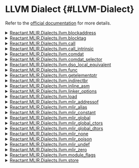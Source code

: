


# LLVM Dialect {#LLVM-Dialect}

Refer to the [official documentation](https://mlir.llvm.org/docs/Dialects/LLVM/) for more details.
<details class='jldocstring custom-block' >
<summary><a id='Reactant.MLIR.Dialects.llvm.blockaddress-Tuple{}' href='#Reactant.MLIR.Dialects.llvm.blockaddress-Tuple{}'><span class="jlbinding">Reactant.MLIR.Dialects.llvm.blockaddress</span></a> <Badge type="info" class="jlObjectType jlMethod" text="Method" /></summary>



`blockaddress`

Creates an SSA value containing a pointer to a basic block. The block address information (function and block) is given by the `BlockAddressAttr` attribute. This operation assumes an existing `llvm.blocktag` operation identifying an existing MLIR block within a function. Example:

```mlir
llvm.mlir.global private @g() : !llvm.ptr {
  %0 = llvm.blockaddress <function = @fn, tag = <id = 0>> : !llvm.ptr
  llvm.return %0 : !llvm.ptr
}

llvm.func @fn() {
  llvm.br ^bb1
^bb1:  // pred: ^bb0
  llvm.blocktag <id = 0>
  llvm.return
}
```



<Badge type="info" class="source-link" text="source"><a href="https://github.com/EnzymeAD/Reactant.jl/blob/c1a1e1dc3b6985fead24f05e7d04139ed0a37df0/src/mlir/Dialects/Llvm.jl#L381-L402" target="_blank" rel="noreferrer">source</a></Badge>

</details>

<details class='jldocstring custom-block' >
<summary><a id='Reactant.MLIR.Dialects.llvm.blocktag-Tuple{}' href='#Reactant.MLIR.Dialects.llvm.blocktag-Tuple{}'><span class="jlbinding">Reactant.MLIR.Dialects.llvm.blocktag</span></a> <Badge type="info" class="jlObjectType jlMethod" text="Method" /></summary>



`blocktag`

This operation uses a `tag` to uniquely identify an MLIR block in a function. The same tag is used by `llvm.blockaddress` in order to compute the target address.

A given function should have at most one `llvm.blocktag` operation with a given `tag`. This operation cannot be used as a terminator.

**Example**

```mlir
llvm.func @f() -> !llvm.ptr {
  %addr = llvm.blockaddress <function = @f, tag = <id = 1>> : !llvm.ptr
  llvm.br ^bb1
^bb1:
  llvm.blocktag <id = 1>
  llvm.return %addr : !llvm.ptr
}
```



<Badge type="info" class="source-link" text="source"><a href="https://github.com/EnzymeAD/Reactant.jl/blob/c1a1e1dc3b6985fead24f05e7d04139ed0a37df0/src/mlir/Dialects/Llvm.jl#L422-L443" target="_blank" rel="noreferrer">source</a></Badge>

</details>

<details class='jldocstring custom-block' >
<summary><a id='Reactant.MLIR.Dialects.llvm.call-Tuple{Vector{Reactant.MLIR.IR.Value}, Vector{Reactant.MLIR.IR.Value}}' href='#Reactant.MLIR.Dialects.llvm.call-Tuple{Vector{Reactant.MLIR.IR.Value}, Vector{Reactant.MLIR.IR.Value}}'><span class="jlbinding">Reactant.MLIR.Dialects.llvm.call</span></a> <Badge type="info" class="jlObjectType jlMethod" text="Method" /></summary>



`call`

In LLVM IR, functions may return either 0 or 1 value. LLVM IR dialect implements this behavior by providing a variadic `call` operation for 0- and 1-result functions. Even though MLIR supports multi-result functions, LLVM IR dialect disallows them.

The `call` instruction supports both direct and indirect calls. Direct calls start with a function name (`@`-prefixed) and indirect calls start with an SSA value (`%`-prefixed). The direct callee, if present, is stored as a function attribute `callee`. For indirect calls, the callee is of `!llvm.ptr` type and is stored as the first value in `callee_operands`. If and only if the callee is a variadic function, the `var_callee_type` attribute must carry the variadic LLVM function type. The trailing type list contains the optional indirect callee type and the MLIR function type, which differs from the LLVM function type that uses an explicit void type to model functions that do not return a value.

If this operatin has the `no_inline` attribute, then this specific function call  will never be inlined. The opposite behavior will occur if the call has `always_inline`  attribute. The `inline_hint` attribute indicates that it is desirable to inline  this function call.

Examples:

```mlir
// Direct call without arguments and with one result.
%0 = llvm.call @foo() : () -> (f32)

// Direct call with arguments and without a result.
llvm.call @bar(%0) : (f32) -> ()

// Indirect call with an argument and without a result.
%1 = llvm.mlir.addressof @foo : !llvm.ptr
llvm.call %1(%0) : !llvm.ptr, (f32) -> ()

// Direct variadic call.
llvm.call @printf(%0, %1) vararg(!llvm.func<i32 (ptr, ...)>) : (!llvm.ptr, i32) -> i32

// Indirect variadic call
llvm.call %1(%0) vararg(!llvm.func<void (...)>) : !llvm.ptr, (i32) -> ()
```



<Badge type="info" class="source-link" text="source"><a href="https://github.com/EnzymeAD/Reactant.jl/blob/c1a1e1dc3b6985fead24f05e7d04139ed0a37df0/src/mlir/Dialects/Llvm.jl#L532-L575" target="_blank" rel="noreferrer">source</a></Badge>

</details>

<details class='jldocstring custom-block' >
<summary><a id='Reactant.MLIR.Dialects.llvm.call_intrinsic-Tuple{Vector{Reactant.MLIR.IR.Value}, Vector{Reactant.MLIR.IR.Value}}' href='#Reactant.MLIR.Dialects.llvm.call_intrinsic-Tuple{Vector{Reactant.MLIR.IR.Value}, Vector{Reactant.MLIR.IR.Value}}'><span class="jlbinding">Reactant.MLIR.Dialects.llvm.call_intrinsic</span></a> <Badge type="info" class="jlObjectType jlMethod" text="Method" /></summary>



`call_intrinsic`

Call the specified llvm intrinsic. If the intrinsic is overloaded, use the MLIR function type of this op to determine which intrinsic to call.


<Badge type="info" class="source-link" text="source"><a href="https://github.com/EnzymeAD/Reactant.jl/blob/c1a1e1dc3b6985fead24f05e7d04139ed0a37df0/src/mlir/Dialects/Llvm.jl#L486-L491" target="_blank" rel="noreferrer">source</a></Badge>

</details>

<details class='jldocstring custom-block' >
<summary><a id='Reactant.MLIR.Dialects.llvm.comdat-Tuple{}' href='#Reactant.MLIR.Dialects.llvm.comdat-Tuple{}'><span class="jlbinding">Reactant.MLIR.Dialects.llvm.comdat</span></a> <Badge type="info" class="jlObjectType jlMethod" text="Method" /></summary>



`comdat`

Provides access to object file COMDAT section/group functionality.

Examples:

```mlir
llvm.comdat @__llvm_comdat {
  llvm.comdat_selector @any any
}
llvm.mlir.global internal constant @has_any_comdat(1 : i64) comdat(@__llvm_comdat::@any) : i64
```



<Badge type="info" class="source-link" text="source"><a href="https://github.com/EnzymeAD/Reactant.jl/blob/c1a1e1dc3b6985fead24f05e7d04139ed0a37df0/src/mlir/Dialects/Llvm.jl#L656-L668" target="_blank" rel="noreferrer">source</a></Badge>

</details>

<details class='jldocstring custom-block' >
<summary><a id='Reactant.MLIR.Dialects.llvm.comdat_selector-Tuple{}' href='#Reactant.MLIR.Dialects.llvm.comdat_selector-Tuple{}'><span class="jlbinding">Reactant.MLIR.Dialects.llvm.comdat_selector</span></a> <Badge type="info" class="jlObjectType jlMethod" text="Method" /></summary>



`comdat_selector`

Provides access to object file COMDAT section/group functionality.

Examples:

```mlir
llvm.comdat @__llvm_comdat {
  llvm.comdat_selector @any any
}
llvm.mlir.global internal constant @has_any_comdat(1 : i64) comdat(@__llvm_comdat::@any) : i64
```



<Badge type="info" class="source-link" text="source"><a href="https://github.com/EnzymeAD/Reactant.jl/blob/c1a1e1dc3b6985fead24f05e7d04139ed0a37df0/src/mlir/Dialects/Llvm.jl#L688-L700" target="_blank" rel="noreferrer">source</a></Badge>

</details>

<details class='jldocstring custom-block' >
<summary><a id='Reactant.MLIR.Dialects.llvm.dso_local_equivalent-Tuple{}' href='#Reactant.MLIR.Dialects.llvm.dso_local_equivalent-Tuple{}'><span class="jlbinding">Reactant.MLIR.Dialects.llvm.dso_local_equivalent</span></a> <Badge type="info" class="jlObjectType jlMethod" text="Method" /></summary>



`dso_local_equivalent`

Creates an SSA value containing a pointer to a global value (function or alias to function). It represents a function which is functionally equivalent to a given function, but is always defined in the current linkage unit. The target function may not have `extern_weak` linkage.

Examples:

```mlir
llvm.mlir.global external constant @const() : i64 {
  %0 = llvm.mlir.addressof @const : !llvm.ptr
  %1 = llvm.ptrtoint %0 : !llvm.ptr to i64
  %2 = llvm.dso_local_equivalent @func : !llvm.ptr
  %4 = llvm.ptrtoint %2 : !llvm.ptr to i64
  llvm.return %4 : i64
}
```



<Badge type="info" class="source-link" text="source"><a href="https://github.com/EnzymeAD/Reactant.jl/blob/c1a1e1dc3b6985fead24f05e7d04139ed0a37df0/src/mlir/Dialects/Llvm.jl#L823-L842" target="_blank" rel="noreferrer">source</a></Badge>

</details>

<details class='jldocstring custom-block' >
<summary><a id='Reactant.MLIR.Dialects.llvm.func-Tuple{}' href='#Reactant.MLIR.Dialects.llvm.func-Tuple{}'><span class="jlbinding">Reactant.MLIR.Dialects.llvm.func</span></a> <Badge type="info" class="jlObjectType jlMethod" text="Method" /></summary>



`func`

MLIR functions are defined by an operation that is not built into the IR itself. The LLVM dialect provides an `llvm.func` operation to define functions compatible with LLVM IR. These functions have LLVM dialect function type but use MLIR syntax to express it. They are required to have exactly one result type. LLVM function operation is intended to capture additional properties of LLVM functions, such as linkage and calling convention, that may be modeled differently by the built-in MLIR function.

```mlir
// The type of @bar is !llvm<"i64 (i64)">
llvm.func @bar(%arg0: i64) -> i64 {
  llvm.return %arg0 : i64
}

// Type type of @foo is !llvm<"void (i64)">
// !llvm.void type is omitted
llvm.func @foo(%arg0: i64) {
  llvm.return
}

// A function with `internal` linkage.
llvm.func internal @internal_func() {
  llvm.return
}
```



<Badge type="info" class="source-link" text="source"><a href="https://github.com/EnzymeAD/Reactant.jl/blob/c1a1e1dc3b6985fead24f05e7d04139ed0a37df0/src/mlir/Dialects/Llvm.jl#L1785-L1813" target="_blank" rel="noreferrer">source</a></Badge>

</details>

<details class='jldocstring custom-block' >
<summary><a id='Reactant.MLIR.Dialects.llvm.getelementptr-Tuple{Reactant.MLIR.IR.Value, Vector{Reactant.MLIR.IR.Value}}' href='#Reactant.MLIR.Dialects.llvm.getelementptr-Tuple{Reactant.MLIR.IR.Value, Vector{Reactant.MLIR.IR.Value}}'><span class="jlbinding">Reactant.MLIR.Dialects.llvm.getelementptr</span></a> <Badge type="info" class="jlObjectType jlMethod" text="Method" /></summary>



`getelementptr`

This operation mirrors LLVM IRs &#39;getelementptr&#39; operation that is used to perform pointer arithmetic.

Like in LLVM IR, it is possible to use both constants as well as SSA values as indices. In the case of indexing within a structure, it is required to either use constant indices directly, or supply a constant SSA value.

The no-wrap flags can be used to specify the low-level pointer arithmetic overflow behavior that LLVM uses after lowering the operation to LLVM IR. Valid options include &#39;inbounds&#39; (pointer arithmetic must be within object bounds), &#39;nusw&#39; (no unsigned signed wrap), and &#39;nuw&#39; (no unsigned wrap). Note that &#39;inbounds&#39; implies &#39;nusw&#39; which is ensured by the enum definition. The flags can be set individually or in combination.

Examples:

```mlir
// GEP with an SSA value offset
%0 = llvm.getelementptr %1[%2] : (!llvm.ptr, i64) -> !llvm.ptr, f32

// GEP with a constant offset and the inbounds attribute set
%0 = llvm.getelementptr inbounds %1[3] : (!llvm.ptr) -> !llvm.ptr, f32

// GEP with constant offsets into a structure
%0 = llvm.getelementptr %1[0, 1]
   : (!llvm.ptr) -> !llvm.ptr, !llvm.struct<(i32, f32)>
```



<Badge type="info" class="source-link" text="source"><a href="https://github.com/EnzymeAD/Reactant.jl/blob/c1a1e1dc3b6985fead24f05e7d04139ed0a37df0/src/mlir/Dialects/Llvm.jl#L1215-L1245" target="_blank" rel="noreferrer">source</a></Badge>

</details>

<details class='jldocstring custom-block' >
<summary><a id='Reactant.MLIR.Dialects.llvm.indirectbr-Tuple{Reactant.MLIR.IR.Value, Vector{Reactant.MLIR.IR.Value}}' href='#Reactant.MLIR.Dialects.llvm.indirectbr-Tuple{Reactant.MLIR.IR.Value, Vector{Reactant.MLIR.IR.Value}}'><span class="jlbinding">Reactant.MLIR.Dialects.llvm.indirectbr</span></a> <Badge type="info" class="jlObjectType jlMethod" text="Method" /></summary>



`indirectbr`

Transfer control flow to address in `$addr`. A list of possible target blocks in `$successors` can be provided and maybe used as a hint in LLVM:

```mlir
...
llvm.func @g(...
  %dest = llvm.blockaddress <function = @g, tag = <id = 0>> : !llvm.ptr
  llvm.indirectbr %dest : !llvm.ptr, [
    ^head
  ]
^head:
  llvm.blocktag <id = 0>
  llvm.return %arg0 : i32
  ...
```


It also supports a list of operands that can be passed to a target block:

```mlir
  llvm.indirectbr %dest : !llvm.ptr, [
    ^head(%arg0 : i32),
    ^tail(%arg1, %arg0 : i32, i32)
  ]
^head(%r0 : i32):
  llvm.return %r0 : i32
^tail(%r1 : i32, %r2 : i32):
  ...
```



<Badge type="info" class="source-link" text="source"><a href="https://github.com/EnzymeAD/Reactant.jl/blob/c1a1e1dc3b6985fead24f05e7d04139ed0a37df0/src/mlir/Dialects/Llvm.jl#L1543-L1574" target="_blank" rel="noreferrer">source</a></Badge>

</details>

<details class='jldocstring custom-block' >
<summary><a id='Reactant.MLIR.Dialects.llvm.inline_asm-Tuple{Vector{Reactant.MLIR.IR.Value}}' href='#Reactant.MLIR.Dialects.llvm.inline_asm-Tuple{Vector{Reactant.MLIR.IR.Value}}'><span class="jlbinding">Reactant.MLIR.Dialects.llvm.inline_asm</span></a> <Badge type="info" class="jlObjectType jlMethod" text="Method" /></summary>



`inline_asm`

The InlineAsmOp mirrors the underlying LLVM semantics with a notable exception: the embedded `asm_string` is not allowed to define or reference any symbol or any global variable: only the operands of the op may be read, written, or referenced. Attempting to define or reference any symbol or any global behavior is considered undefined behavior at this time.


<Badge type="info" class="source-link" text="source"><a href="https://github.com/EnzymeAD/Reactant.jl/blob/c1a1e1dc3b6985fead24f05e7d04139ed0a37df0/src/mlir/Dialects/Llvm.jl#L1602-L1611" target="_blank" rel="noreferrer">source</a></Badge>

</details>

<details class='jldocstring custom-block' >
<summary><a id='Reactant.MLIR.Dialects.llvm.linker_options-Tuple{}' href='#Reactant.MLIR.Dialects.llvm.linker_options-Tuple{}'><span class="jlbinding">Reactant.MLIR.Dialects.llvm.linker_options</span></a> <Badge type="info" class="jlObjectType jlMethod" text="Method" /></summary>



`linker_options`

Pass the given options to the linker when the resulting object file is linked. This is used extensively on Windows to determine the C runtime that the object files should link against.

Examples:

```mlir
// Link against the MSVC static threaded CRT.
llvm.linker_options ["/DEFAULTLIB:", "libcmt"]

// Link against aarch64 compiler-rt builtins
llvm.linker_options ["-l", "clang_rt.builtins-aarch64"]
```



<Badge type="info" class="source-link" text="source"><a href="https://github.com/EnzymeAD/Reactant.jl/blob/c1a1e1dc3b6985fead24f05e7d04139ed0a37df0/src/mlir/Dialects/Llvm.jl#L2016-L2031" target="_blank" rel="noreferrer">source</a></Badge>

</details>

<details class='jldocstring custom-block' >
<summary><a id='Reactant.MLIR.Dialects.llvm.load-Tuple{Reactant.MLIR.IR.Value}' href='#Reactant.MLIR.Dialects.llvm.load-Tuple{Reactant.MLIR.IR.Value}'><span class="jlbinding">Reactant.MLIR.Dialects.llvm.load</span></a> <Badge type="info" class="jlObjectType jlMethod" text="Method" /></summary>



`load`

The `load` operation is used to read from memory. A load may be marked as atomic, volatile, and/or nontemporal, and takes a number of optional attributes that specify aliasing information.

An atomic load only supports a limited set of pointer, integer, and floating point types, and requires an explicit alignment.

Examples:

```mlir
// A volatile load of a float variable.
%0 = llvm.load volatile %ptr : !llvm.ptr -> f32

// A nontemporal load of a float variable.
%0 = llvm.load %ptr {nontemporal} : !llvm.ptr -> f32

// An atomic load of an integer variable.
%0 = llvm.load %ptr atomic monotonic {alignment = 8 : i64}
    : !llvm.ptr -> i64
```


See the following link for more details: https://llvm.org/docs/LangRef.html#load-instruction


<Badge type="info" class="source-link" text="source"><a href="https://github.com/EnzymeAD/Reactant.jl/blob/c1a1e1dc3b6985fead24f05e7d04139ed0a37df0/src/mlir/Dialects/Llvm.jl#L2051-L2076" target="_blank" rel="noreferrer">source</a></Badge>

</details>

<details class='jldocstring custom-block' >
<summary><a id='Reactant.MLIR.Dialects.llvm.mlir_addressof-Tuple{}' href='#Reactant.MLIR.Dialects.llvm.mlir_addressof-Tuple{}'><span class="jlbinding">Reactant.MLIR.Dialects.llvm.mlir_addressof</span></a> <Badge type="info" class="jlObjectType jlMethod" text="Method" /></summary>



`mlir_addressof`

Creates an SSA value containing a pointer to a global value (function, variable or alias). The global value can be defined after its first referenced. If the global value is a constant, storing into it is not allowed.

Examples:

```mlir
func @foo() {
  // Get the address of a global variable.
  %0 = llvm.mlir.addressof @const : !llvm.ptr

  // Use it as a regular pointer.
  %1 = llvm.load %0 : !llvm.ptr -> i32

  // Get the address of a function.
  %2 = llvm.mlir.addressof @foo : !llvm.ptr

  // The function address can be used for indirect calls.
  llvm.call %2() : !llvm.ptr, () -> ()

  // Get the address of an aliased global.
  %3 = llvm.mlir.addressof @const_alias : !llvm.ptr
}

// Define the global.
llvm.mlir.global @const(42 : i32) : i32

// Define an alias.
llvm.mlir.alias @const_alias : i32 {
  %0 = llvm.mlir.addressof @const : !llvm.ptr
  llvm.return %0 : !llvm.ptr
}
```



<Badge type="info" class="source-link" text="source"><a href="https://github.com/EnzymeAD/Reactant.jl/blob/c1a1e1dc3b6985fead24f05e7d04139ed0a37df0/src/mlir/Dialects/Llvm.jl#L84-L121" target="_blank" rel="noreferrer">source</a></Badge>

</details>

<details class='jldocstring custom-block' >
<summary><a id='Reactant.MLIR.Dialects.llvm.mlir_alias-Tuple{}' href='#Reactant.MLIR.Dialects.llvm.mlir_alias-Tuple{}'><span class="jlbinding">Reactant.MLIR.Dialects.llvm.mlir_alias</span></a> <Badge type="info" class="jlObjectType jlMethod" text="Method" /></summary>



`mlir_alias`

`llvm.mlir.alias` is a top level operation that defines a global alias for global variables and functions. The operation is always initialized by using a initializer region which could be a direct map to another global value or contain some address computation on top of it.

It uses a symbol for its value, which will be uniqued by the module with respect to other symbols in it.

Similarly to functions and globals, they can also have a linkage attribute. This attribute is placed between `llvm.mlir.alias` and the symbol name. If the attribute is omitted, `external` linkage is assumed by default.

Examples:

```mlir
// Global alias use @-identifiers.
llvm.mlir.alias external @foo_alias {addr_space = 0 : i32} : !llvm.ptr {
  %0 = llvm.mlir.addressof @some_function : !llvm.ptr
  llvm.return %0 : !llvm.ptr
}

// More complex initialization.
llvm.mlir.alias linkonce_odr hidden @glob
{addr_space = 0 : i32, dso_local} : !llvm.array<32 x i32> {
  %0 = llvm.mlir.constant(1234 : i64) : i64
  %1 = llvm.mlir.addressof @glob.private : !llvm.ptr
  %2 = llvm.ptrtoint %1 : !llvm.ptr to i64
  %3 = llvm.add %2, %0 : i64
  %4 = llvm.inttoptr %3 : i64 to !llvm.ptr
  llvm.return %4 : !llvm.ptr
}
```



<Badge type="info" class="source-link" text="source"><a href="https://github.com/EnzymeAD/Reactant.jl/blob/c1a1e1dc3b6985fead24f05e7d04139ed0a37df0/src/mlir/Dialects/Llvm.jl#L141-L176" target="_blank" rel="noreferrer">source</a></Badge>

</details>

<details class='jldocstring custom-block' >
<summary><a id='Reactant.MLIR.Dialects.llvm.mlir_constant-Tuple{}' href='#Reactant.MLIR.Dialects.llvm.mlir_constant-Tuple{}'><span class="jlbinding">Reactant.MLIR.Dialects.llvm.mlir_constant</span></a> <Badge type="info" class="jlObjectType jlMethod" text="Method" /></summary>



`mlir_constant`

Unlike LLVM IR, MLIR does not have first-class constant values. Therefore, all constants must be created as SSA values before being used in other operations. `llvm.mlir.constant` creates such values for scalars, vectors, strings, and structs. It has a mandatory `value` attribute whose type depends on the type of the constant value. The type of the constant value must correspond to the attribute type converted to LLVM IR type.

When creating constant scalars, the `value` attribute must be either an integer attribute or a floating point attribute. The type of the attribute may be omitted for `i64` and `f64` types that are implied.

When creating constant vectors, the `value` attribute must be either an array attribute, a dense attribute, or a sparse attribute that contains integers or floats. The number of elements in the result vector must match the number of elements in the attribute.

When creating constant strings, the `value` attribute must be a string attribute. The type of the constant must be an LLVM array of `i8`s, and the length of the array must match the length of the attribute.

When creating constant structs, the `value` attribute must be an array attribute that contains integers or floats. The type of the constant must be an LLVM struct type. The number of fields in the struct must match the number of elements in the attribute, and the type of each LLVM struct field must correspond to the type of the corresponding attribute element converted to LLVM IR.

Examples:

```mlir
// Integer constant, internal i32 is mandatory
%0 = llvm.mlir.constant(42 : i32) : i32

// It's okay to omit i64.
%1 = llvm.mlir.constant(42) : i64

// Floating point constant.
%2 = llvm.mlir.constant(42.0 : f32) : f32

// Splat dense vector constant.
%3 = llvm.mlir.constant(dense<1.0> : vector<4xf32>) : vector<4xf32>
```



<Badge type="info" class="source-link" text="source"><a href="https://github.com/EnzymeAD/Reactant.jl/blob/c1a1e1dc3b6985fead24f05e7d04139ed0a37df0/src/mlir/Dialects/Llvm.jl#L758-L803" target="_blank" rel="noreferrer">source</a></Badge>

</details>

<details class='jldocstring custom-block' >
<summary><a id='Reactant.MLIR.Dialects.llvm.mlir_global-Tuple{}' href='#Reactant.MLIR.Dialects.llvm.mlir_global-Tuple{}'><span class="jlbinding">Reactant.MLIR.Dialects.llvm.mlir_global</span></a> <Badge type="info" class="jlObjectType jlMethod" text="Method" /></summary>



`mlir_global`

Since MLIR allows for arbitrary operations to be present at the top level, global variables are defined using the `llvm.mlir.global` operation. Both global constants and variables can be defined, and the value may also be initialized in both cases.

There are two forms of initialization syntax. Simple constants that can be represented as MLIR attributes can be given in-line:

```mlir
llvm.mlir.global @variable(32.0 : f32) : f32
```


This initialization and type syntax is similar to `llvm.mlir.constant` and may use two types: one for MLIR attribute and another for the LLVM value. These types must be compatible.

More complex constants that cannot be represented as MLIR attributes can be given in an initializer region:

```mlir
// This global is initialized with the equivalent of:
//   i32* getelementptr (i32* @g2, i32 2)
llvm.mlir.global constant @int_gep() : !llvm.ptr {
  %0 = llvm.mlir.addressof @g2 : !llvm.ptr
  %1 = llvm.mlir.constant(2 : i32) : i32
  %2 = llvm.getelementptr %0[%1]
     : (!llvm.ptr, i32) -> !llvm.ptr, i32
  // The initializer region must end with `llvm.return`.
  llvm.return %2 : !llvm.ptr
}
```


Only one of the initializer attribute or initializer region may be provided.

`llvm.mlir.global` must appear at top-level of the enclosing module. It uses an @-identifier for its value, which will be uniqued by the module with respect to other @-identifiers in it.

Examples:

```mlir
// Global values use @-identifiers.
llvm.mlir.global constant @cst(42 : i32) : i32

// Non-constant values must also be initialized.
llvm.mlir.global @variable(32.0 : f32) : f32

// Strings are expected to be of wrapped LLVM i8 array type and do not
// automatically include the trailing zero.
llvm.mlir.global @string("abc") : !llvm.array<3 x i8>

// For strings globals, the trailing type may be omitted.
llvm.mlir.global constant @no_trailing_type("foo bar")

// A complex initializer is constructed with an initializer region.
llvm.mlir.global constant @int_gep() : !llvm.ptr {
  %0 = llvm.mlir.addressof @g2 : !llvm.ptr
  %1 = llvm.mlir.constant(2 : i32) : i32
  %2 = llvm.getelementptr %0[%1]
     : (!llvm.ptr, i32) -> !llvm.ptr, i32
  llvm.return %2 : !llvm.ptr
}
```


Similarly to functions, globals have a linkage attribute. In the custom syntax, this attribute is placed between `llvm.mlir.global` and the optional `constant` keyword. If the attribute is omitted, `external` linkage is assumed by default.

Examples:

```mlir
// A constant with internal linkage will not participate in linking.
llvm.mlir.global internal constant @cst(42 : i32) : i32

// By default, "external" linkage is assumed and the global participates in
// symbol resolution at link-time.
llvm.mlir.global @glob(0 : f32) : f32

// Alignment is optional
llvm.mlir.global private constant @y(dense<1.0> : tensor<8xf32>) : !llvm.array<8 x f32>
```


Like global variables in LLVM IR, globals can have an (optional) alignment attribute using keyword `alignment`. The integer value of the alignment must be a positive integer that is a power of 2.

Examples:

```mlir
// Alignment is optional
llvm.mlir.global private constant @y(dense<1.0> : tensor<8xf32>) { alignment = 32 : i64 } : !llvm.array<8 x f32>
```



<Badge type="info" class="source-link" text="source"><a href="https://github.com/EnzymeAD/Reactant.jl/blob/c1a1e1dc3b6985fead24f05e7d04139ed0a37df0/src/mlir/Dialects/Llvm.jl#L1364-L1460" target="_blank" rel="noreferrer">source</a></Badge>

</details>

<details class='jldocstring custom-block' >
<summary><a id='Reactant.MLIR.Dialects.llvm.mlir_global_ctors-Tuple{}' href='#Reactant.MLIR.Dialects.llvm.mlir_global_ctors-Tuple{}'><span class="jlbinding">Reactant.MLIR.Dialects.llvm.mlir_global_ctors</span></a> <Badge type="info" class="jlObjectType jlMethod" text="Method" /></summary>



`mlir_global_ctors`

Specifies a list of constructor functions, priorities, and associated data. The functions referenced by this array will be called in ascending order of priority (i.e. lowest first) when the module is loaded. The order of functions with the same priority is not defined. This operation is translated to LLVM&#39;s global_ctors global variable. The initializer functions are run at load time. However, if the associated data is not `#llvm.zero`, functions only run if the data is not discarded.

Examples:

```mlir
llvm.func @ctor() {
  ...
  llvm.return
}
llvm.mlir.global_ctors ctors = [@ctor], priorities = [0],
                               data = [#llvm.zero]
```



<Badge type="info" class="source-link" text="source"><a href="https://github.com/EnzymeAD/Reactant.jl/blob/c1a1e1dc3b6985fead24f05e7d04139ed0a37df0/src/mlir/Dialects/Llvm.jl#L1275-L1296" target="_blank" rel="noreferrer">source</a></Badge>

</details>

<details class='jldocstring custom-block' >
<summary><a id='Reactant.MLIR.Dialects.llvm.mlir_global_dtors-Tuple{}' href='#Reactant.MLIR.Dialects.llvm.mlir_global_dtors-Tuple{}'><span class="jlbinding">Reactant.MLIR.Dialects.llvm.mlir_global_dtors</span></a> <Badge type="info" class="jlObjectType jlMethod" text="Method" /></summary>



`mlir_global_dtors`

Specifies a list of destructor functions and priorities. The functions referenced by this array will be called in descending order of priority (i.e. highest first) when the module is unloaded. The order of functions with the same priority is not defined. This operation is translated to LLVM&#39;s global_dtors global variable. The destruction functions are run at load time. However, if the associated data is not `#llvm.zero`, functions only run if the data is not discarded.

Examples:

```mlir
llvm.func @dtor() {
  llvm.return
}
llvm.mlir.global_dtors dtors = [@dtor], priorities = [0],
                               data = [#llvm.zero]
```



<Badge type="info" class="source-link" text="source"><a href="https://github.com/EnzymeAD/Reactant.jl/blob/c1a1e1dc3b6985fead24f05e7d04139ed0a37df0/src/mlir/Dialects/Llvm.jl#L1320-L1340" target="_blank" rel="noreferrer">source</a></Badge>

</details>

<details class='jldocstring custom-block' >
<summary><a id='Reactant.MLIR.Dialects.llvm.mlir_none-Tuple{}' href='#Reactant.MLIR.Dialects.llvm.mlir_none-Tuple{}'><span class="jlbinding">Reactant.MLIR.Dialects.llvm.mlir_none</span></a> <Badge type="info" class="jlObjectType jlMethod" text="Method" /></summary>



`mlir_none`

Unlike LLVM IR, MLIR does not have first-class token values. They must be explicitly created as SSA values using `llvm.mlir.none`. This operation has no operands or attributes, and returns a none token value of a wrapped LLVM IR pointer type.

Examples:

```mlir
%0 = llvm.mlir.none : !llvm.token
```



<Badge type="info" class="source-link" text="source"><a href="https://github.com/EnzymeAD/Reactant.jl/blob/c1a1e1dc3b6985fead24f05e7d04139ed0a37df0/src/mlir/Dialects/Llvm.jl#L2185-L2198" target="_blank" rel="noreferrer">source</a></Badge>

</details>

<details class='jldocstring custom-block' >
<summary><a id='Reactant.MLIR.Dialects.llvm.mlir_poison-Tuple{}' href='#Reactant.MLIR.Dialects.llvm.mlir_poison-Tuple{}'><span class="jlbinding">Reactant.MLIR.Dialects.llvm.mlir_poison</span></a> <Badge type="info" class="jlObjectType jlMethod" text="Method" /></summary>



`mlir_poison`

Unlike LLVM IR, MLIR does not have first-class poison values. Such values must be created as SSA values using `llvm.mlir.poison`. This operation has no operands or attributes. It creates a poison value of the specified LLVM IR dialect type.

**Example**

```mlir
// Create a poison value for a structure with a 32-bit integer followed
// by a float.
%0 = llvm.mlir.poison : !llvm.struct<(i32, f32)>
```



<Badge type="info" class="source-link" text="source"><a href="https://github.com/EnzymeAD/Reactant.jl/blob/c1a1e1dc3b6985fead24f05e7d04139ed0a37df0/src/mlir/Dialects/Llvm.jl#L2246-L2261" target="_blank" rel="noreferrer">source</a></Badge>

</details>

<details class='jldocstring custom-block' >
<summary><a id='Reactant.MLIR.Dialects.llvm.mlir_undef-Tuple{}' href='#Reactant.MLIR.Dialects.llvm.mlir_undef-Tuple{}'><span class="jlbinding">Reactant.MLIR.Dialects.llvm.mlir_undef</span></a> <Badge type="info" class="jlObjectType jlMethod" text="Method" /></summary>



`mlir_undef`

Unlike LLVM IR, MLIR does not have first-class undefined values. Such values must be created as SSA values using `llvm.mlir.undef`. This operation has no operands or attributes. It creates an undefined value of the specified LLVM IR dialect type.

**Example**

```mlir
// Create a structure with a 32-bit integer followed by a float.
%0 = llvm.mlir.undef : !llvm.struct<(i32, f32)>
```



<Badge type="info" class="source-link" text="source"><a href="https://github.com/EnzymeAD/Reactant.jl/blob/c1a1e1dc3b6985fead24f05e7d04139ed0a37df0/src/mlir/Dialects/Llvm.jl#L2716-L2730" target="_blank" rel="noreferrer">source</a></Badge>

</details>

<details class='jldocstring custom-block' >
<summary><a id='Reactant.MLIR.Dialects.llvm.mlir_zero-Tuple{}' href='#Reactant.MLIR.Dialects.llvm.mlir_zero-Tuple{}'><span class="jlbinding">Reactant.MLIR.Dialects.llvm.mlir_zero</span></a> <Badge type="info" class="jlObjectType jlMethod" text="Method" /></summary>



`mlir_zero`

Unlike LLVM IR, MLIR does not have first-class zero-initialized values. Such values must be created as SSA values using `llvm.mlir.zero`. This operation has no operands or attributes. It creates a zero-initialized value of the specified LLVM IR dialect type.

**Example**

```mlir
// Create a zero-initialized value for a structure with a 32-bit integer
// followed by a float.
%0 = llvm.mlir.zero : !llvm.struct<(i32, f32)>
```



<Badge type="info" class="source-link" text="source"><a href="https://github.com/EnzymeAD/Reactant.jl/blob/c1a1e1dc3b6985fead24f05e7d04139ed0a37df0/src/mlir/Dialects/Llvm.jl#L2830-L2845" target="_blank" rel="noreferrer">source</a></Badge>

</details>

<details class='jldocstring custom-block' >
<summary><a id='Reactant.MLIR.Dialects.llvm.module_flags-Tuple{}' href='#Reactant.MLIR.Dialects.llvm.module_flags-Tuple{}'><span class="jlbinding">Reactant.MLIR.Dialects.llvm.module_flags</span></a> <Badge type="info" class="jlObjectType jlMethod" text="Method" /></summary>



`module_flags`

Represents the equivalent in MLIR for LLVM&#39;s `llvm.module.flags` metadata, which requires a list of metadata triplets. Each triplet entry is described by a `ModuleFlagAttr`.

**Example**

```mlir
llvm.module.flags [
  #llvm.mlir.module_flag<error, "wchar_size", 4>,
  #llvm.mlir.module_flag<max, "PIC Level", 2>
]
```



<Badge type="info" class="source-link" text="source"><a href="https://github.com/EnzymeAD/Reactant.jl/blob/c1a1e1dc3b6985fead24f05e7d04139ed0a37df0/src/mlir/Dialects/Llvm.jl#L2129-L2143" target="_blank" rel="noreferrer">source</a></Badge>

</details>

<details class='jldocstring custom-block' >
<summary><a id='Reactant.MLIR.Dialects.llvm.store-Tuple{Reactant.MLIR.IR.Value, Reactant.MLIR.IR.Value}' href='#Reactant.MLIR.Dialects.llvm.store-Tuple{Reactant.MLIR.IR.Value, Reactant.MLIR.IR.Value}'><span class="jlbinding">Reactant.MLIR.Dialects.llvm.store</span></a> <Badge type="info" class="jlObjectType jlMethod" text="Method" /></summary>



`store`

The `store` operation is used to write to memory. A store may be marked as atomic, volatile, and/or nontemporal, and takes a number of optional attributes that specify aliasing information.

An atomic store only supports a limited set of pointer, integer, and floating point types, and requires an explicit alignment.

Examples:

```mlir
// A volatile store of a float variable.
llvm.store volatile %val, %ptr : f32, !llvm.ptr

// A nontemporal store of a float variable.
llvm.store %val, %ptr {nontemporal} : f32, !llvm.ptr

// An atomic store of an integer variable.
llvm.store %val, %ptr atomic monotonic {alignment = 8 : i64}
    : i64, !llvm.ptr
```


See the following link for more details: https://llvm.org/docs/LangRef.html#store-instruction


<Badge type="info" class="source-link" text="source"><a href="https://github.com/EnzymeAD/Reactant.jl/blob/c1a1e1dc3b6985fead24f05e7d04139ed0a37df0/src/mlir/Dialects/Llvm.jl#L2496-L2521" target="_blank" rel="noreferrer">source</a></Badge>

</details>

